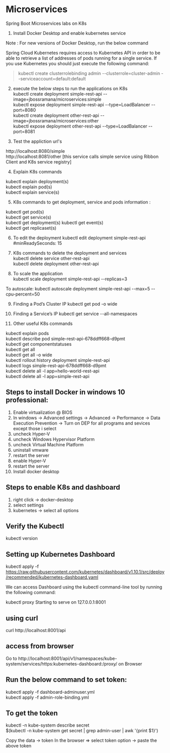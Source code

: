 # Microservices
Spring Boot Microservices labs on K8s

1. Install Docker Desktop and enable kubernetes service 

Note : For new versions of Docker Desktop, run the below command

Spring Cloud Kubernetes requires access to Kubernetes API in order to be able to retrieve a list of addresses of pods running 
for a single service. If you use Kubernetes you should just execute the following command:

> kubectl create clusterrolebinding admin --clusterrole=cluster-admin --serviceaccount=default:default

2. execute the below steps to run the applications on K8s    	  	  
kubectl create deployment  simple-rest-api --image=jbossramana/microservices:simple   
kubectl expose deployment simple-rest-api --type=LoadBalancer --port=8080   
kubectl create deployment  other-rest-api --image=jbossramana/microservices:other   
kubectl expose deployment  other-rest-api --type=LoadBalancer --port=8081   

3. Test the appliction url's  

http://localhost:8080/simple  
http://localhost:8081/other     [this service calls simple service using Ribbon Client and K8s service registry]  

4. Explain K8s commands 

kubectl  explain deployment(s)   
kubectl  explain pod(s)    
kubectl  explain service(s)   

5. K8s commands to get deployment, service and pods information :

kubectl get pod(s)  
kubectl get service(s)  
kubectl get deployment(s) 
kubectl get event(s)  
kubectl get replicaset(s)

6. To edit the deployment 
kubectl edit deployment simple-rest-api #minReadySeconds: 15  


7. K8s commands to delete the deployment and services  
kubectl delete service  other-rest-api  
kubectl delete deployment  other-rest-api 

8. To scale the application    
kubectl  scale deployment simple-rest-api --replicas=3  

To autoscale: 
kubectl autoscale deployment simple-rest-api --max=5 --cpu-percent=50 

9. Finding a Pod’s Cluster IP 
kubectl get pod -o wide 

10. Finding a Service’s IP 
kubectl get service --all-namespaces  

11. Other useful K8s commands 

kubectl explain pods      
kubectl describe pod simple-rest-api-678ddff668-d9pmt      
kubectl get componentstatuses    
kubectl get all   
kubectl get all -o wide    
kubectl rollout history deployment simple-rest-api    
kubectl logs simple-rest-api-678ddff668-d9pmt   
kubectl delete all -l app=hello-world-rest-api     
kubectl delete all -l app=simple-rest-api 


Steps to install Docker in windows 10 professional:
---------------------------------------------------

1. Enable virtualization @ BIOS 
2. In windows -> Advanced settings -> Advanced -> Performance -> Data Execution Prevention -> 
   Turn on DEP for all programs and sevices except those i select 
3. uncheck Hyper-V
4. uncheck Windows Hypervisor Platform
5. uncheck Virtual Machine Platform
6. uninstall vmware
7. restart the server
8. enable Hyper-V
9. restart the server
10. Install docker desktop


Steps to enable K8s and dashboard
--------------------------------

1. right click -> docker-desktop  
2. select settings  
3. kubernetes -> select all options 


Verify the Kubectl
------------------

kubectl version

Setting up Kubernetes Dashboard
-------------------------------

kubectl apply -f https://raw.githubusercontent.com/kubernetes/dashboard/v1.10.1/src/deploy/recommended/kubernetes-dashboard.yaml

We can access Dashboard using the kubectl command-line tool by running the following command:

kubectl proxy
Starting to serve on 127.0.0.1:8001

using curl
----------

curl http://localhost:8001/api


access from browser
-------------------

Go to http://localhost:8001/api/v1/namespaces/kube-system/services/https:kubernetes-dashboard:/proxy/ on Browser 


Run the below command to set token:
-----------------------------------

kubectl apply -f dashboard-adminuser.yml  
kubectl apply -f admin-role-binding.yml

To get the token
-----------------

kubectl -n kube-system describe secret    
$(kubectl -n kube-system get secret | grep admin-user | awk '{print $1}')

Copy the data -> token
In the browser => select token option -> paste the above token








